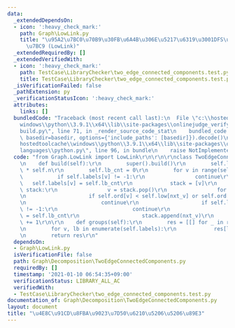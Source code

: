 ```yaml
---
data:
  _extendedDependsOn:
  - icon: ':heavy_check_mark:'
    path: Graph\LowLink.py
    title: "\u95A2\u7BC0\u70B9\u30FB\u6A4B\u306E\u5217\u6319\u3001DFS\u6728\u306E\u69CB\
      \u7BC9 (LowLink)"
  _extendedRequiredBy: []
  _extendedVerifiedWith:
  - icon: ':heavy_check_mark:'
    path: TestCase\LibraryChecker\two_edge_connected_components.test.py
    title: TestCase\LibraryChecker\two_edge_connected_components.test.py
  _isVerificationFailed: false
  _pathExtension: py
  _verificationStatusIcon: ':heavy_check_mark:'
  attributes:
    links: []
  bundledCode: "Traceback (most recent call last):\n  File \"c:\\hostedtoolcache\\\
    windows\\python\\3.9.1\\x64\\lib\\site-packages\\onlinejudge_verify\\documentation\\\
    build.py\", line 71, in _render_source_code_stat\n    bundled_code = language.bundle(stat.path,\
    \ basedir=basedir, options={'include_paths': [basedir]}).decode()\n  File \"c:\\\
    hostedtoolcache\\windows\\python\\3.9.1\\x64\\lib\\site-packages\\onlinejudge_verify\\\
    languages\\python.py\", line 96, in bundle\n    raise NotImplementedError\nNotImplementedError\n"
  code: "from Graph.LowLink import LowLink\r\n\r\n\r\nclass TwoEdgeConnectedComponents(LowLink):\r\
    \n    def build(self):\r\n        super().build()\r\n        self.labels = [-1]\
    \ * self.n\r\n        self.lb_cnt = 0\r\n        for v in range(self.n):\r\n \
    \           if self.labels[v] != -1:\r\n                continue\r\n         \
    \   self.labels[v] = self.lb_cnt\r\n            stack = [v]\r\n            while\
    \ stack:\r\n                v = stack.pop()\r\n                for nxt_v in self.graph[v]:\r\
    \n                    if self.ord[v] < self.low[nxt_v] or self.ord[nxt_v] < self.low[v]:\r\
    \n                        continue\r\n                    if self.labels[nxt_v]\
    \ != -1:\r\n                        continue\r\n                    self.labels[nxt_v]\
    \ = self.lb_cnt\r\n                    stack.append(nxt_v)\r\n            self.lb_cnt\
    \ += 1\r\n\r\n    def groups(self):\r\n        res = [[] for _ in range(self.lb_cnt)]\r\
    \n        for v, lb in enumerate(self.labels):\r\n            res[lb].append(v)\r\
    \n        return res\r\n"
  dependsOn:
  - Graph\LowLink.py
  isVerificationFile: false
  path: Graph\Decomposition\TwoEdgeConnectedComponents.py
  requiredBy: []
  timestamp: '2021-01-10 06:54:35+09:00'
  verificationStatus: LIBRARY_ALL_AC
  verifiedWith:
  - TestCase\LibraryChecker\two_edge_connected_components.test.py
documentation_of: Graph\Decomposition\TwoEdgeConnectedComponents.py
layout: document
title: "\u4E8C\u91CD\u8FBA\u9023\u7D50\u6210\u5206\u5206\u89E3"
---
```

